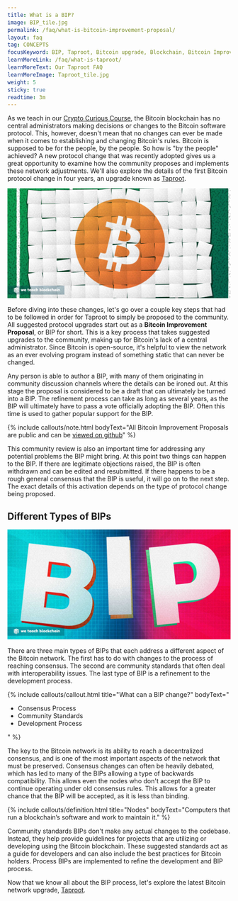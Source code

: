 ```yaml
---
title: What is a BIP?
image: BIP_tile.jpg
permalink: /faq/what-is-bitcoin-improvement-proposal/
layout: faq
tag: CONCEPTS
focusKeyword: BIP, Taproot, Bitcoin upgrade, Blockchain, Bitcoin Improvement Proposal 
learnMoreLink: /faq/what-is-taproot/
learnMoreText: Our Taproot FAQ
learnMoreImage: Taproot_tile.jpg
weight: 5
sticky: true
readtime: 3m
---
```

<p>As we teach in our <a href='/courses/crypto-curious-course/'>Crypto Curious Course</a>, the Bitcoin blockchain has no central administrators making decisions or changes to the Bitcoin software protocol. This, however, doesn't mean that no changes can ever be made when it comes to establishing and changing Bitcoin's rules. Bitcoin is supposed to be for the people, by the people. So how is "by the people" achieved? A new protocol change that was recently adopted gives us a great opportunity to examine how the community proposes and implements these network adjustments. We'll also explore the details of the first Bitcoin protocol change in four years, an upgrade known as <a href='/faq/what-is-taproot/'>Taproot</a>.</p>

<img src="/assets/img/BIP_1.jpg" alt="Bitcoin symbol" title="BIP 1.jpg">

<p>Before diving into these changes, let's go over a couple key steps that had to be followed in order for Taproot to simply be proposed to the community. All suggested protocol upgrades start out as a <b>Bitcoin Improvement Proposal</b>, or BIP for short. This is a key process that takes suggested upgrades to the community, making up for Bitcoin's lack of a central administrator. Since Bitcoin is open-source, it's helpful to view the network as an ever evolving program instead of something static that can never be changed.</p>

<p>Any person is able to author a BIP, with many of them originating in community discussion channels where the details can be ironed out. At this stage the proposal is considered to be a draft that can ultimately be turned into a BIP. The refinement process can take as long as several years, as the BIP will ultimately have to pass a vote officially adopting the BIP. Often this time is used to gather popular support for the BIP.</p>

{% include callouts/note.html
	bodyText="All Bitcoin Improvement Proposals are public and can be <a href=' https://github.com/bitcoin/bips'> viewed on github</a>"
%}

<p>This community review is also an important time for addressing any potential problems the BIP might bring. At this point two things can happen to the BIP. If there are legitimate objections raised, the BIP is often withdrawn and can be edited and resubmitted. If there happens to be a rough general consensus that the BIP is useful, it will go on to the next step. The exact details of this activation depends on the type of protocol change being proposed.</p>

<h2>Different Types of BIPs</h2>
<img src="/assets/img/BIP_2.jpg" alt="BIP" title="BIP 2.jpg">
<p>There are three main types of BIPs that each address a different aspect of the Bitcoin network. The first has to do with changes to the process of reaching consensus. The second are community standards that often deal with interoperability issues. The last type of BIP is a refinement to the development process.</p>

{% include callouts/callout.html
   title="What can a BIP change?"
	bodyText="<ul>
  <li>Consensus Process</li>
  <li>Community Standards</li>
  <li>Development Process</li>
 </ul>"
%}

<p>The key to the Bitcoin network is its ability to reach a decentralized consensus, and is one of the most important aspects of the network that must be preserved. Consensus changes can often be heavily debated, which has led to many of the BIPs allowing a type of backwards compatibility. This allows even the nodes who don't accept the BIP to continue operating under old consensus rules. This allows for a greater chance that the BIP will be accepted, as it is less than binding.</p>

{% include callouts/definition.html
	title="Nodes"
	bodyText="Computers that run a blockchain’s software and work to maintain it."
%}

<p>Community standards BIPs don't make any actual changes to the codebase. Instead, they help provide guidelines for projects that are utilizing or developing using the Bitcoin blockchain. These suggested standards act as a guide for developers and can also include the best practices for Bitcoin holders. Process BIPs are implemented to refine the development and BIP process. </p>

<p>Now that we know all about the BIP process, let's explore the latest Bitcoin network upgrade, <a href='/faq/what-is-taproot/'>Taproot</a>.</p>
